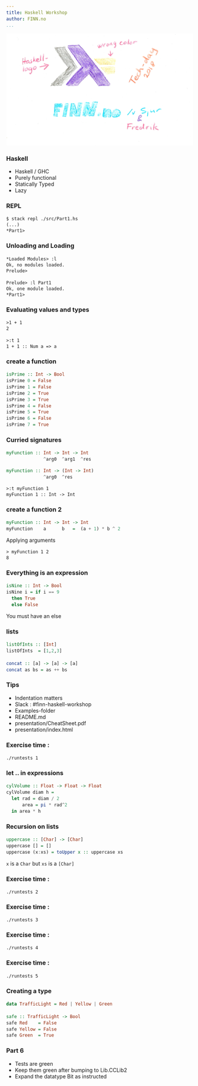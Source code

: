 ```yaml
---
title: Haskell Workshop
author: FINN.no
...
```



![](./images/haskell-workshop.png)



### Haskell

- Haskell / GHC
- Purely functional
- Statically Typed
- Lazy


### REPL

    $ stack repl ./src/Part1.hs
    (...)
    *Part1> 


### Unloading and Loading

    *Loaded Modules> :l
    Ok, no modules loaded.
    Prelude>

    Prelude> :l Part1
    Ok, one module loaded.
    *Part1>


### Evaluating values and types

    >1 + 1
    2

    >:t 1
    1 + 1 :: Num a => a


### create a function

```haskell
isPrime :: Int -> Bool
isPrime 0 = False
isPrime 1 = False
isPrime 2 = True
isPrime 3 = True
isPrime 4 = False
isPrime 5 = True
isPrime 6 = False
isPrime 7 = True
```


### Curried signatures

```haskell
myFunction :: Int -> Int -> Int
              ^arg0  ^arg1  ^res
```
```haskell
myFunction :: Int -> (Int -> Int)
              ^arg0  ^res
```

    >:t myFunction 1
    myFunction 1 :: Int -> Int



### create a function 2

```haskell
myFunction :: Int -> Int -> Int
myFunction    a      b   =  (a + 1) * b ^ 2
```

Applying arguments

    > myFunction 1 2
    8


### Everything is an expression

```haskell
isNine :: Int -> Bool
isNine i = if i == 9
  then True
  else False
```

You must have an else


### lists

```haskell
listOfInts :: [Int]
listOfInts  = [1,2,3]

concat :: [a] -> [a] -> [a]
concat as bs = as ++ bs
```


### Tips

- Indentation matters
- Slack : #finn-haskell-workshop
- Examples-folder
- README.md
- presentation/CheatSheet.pdf
- presentation/index.html


### Exercise time :

    ./runtests 1


### let .. in expressions

```haskell
cylVolume :: Float -> Float -> Float
cylVolume diam h =
  let rad = diam / 2
      area = pi * rad^2
  in area * h
```


### Recursion on lists

```haskell
uppercase :: [Char] -> [Char]
uppercase [] = []
uppercase (x:xs) = toUpper x :: uppercase xs
```

`x` is a `Char` but `xs` is a `[Char]`


### Exercise time :

    ./runtests 2


### Exercise time :

    ./runtests 3


### Exercise time :

    ./runtests 4


### Exercise time :

    ./runtests 5    


### Creating a type

```haskell
data TrafficLight = Red | Yellow | Green

safe :: TrafficLight -> Bool
safe Red    = False
safe Yellow = False
safe Green  = True
```


### Part 6

- Tests are green
- Keep them green after bumping to Lib.CCLib2
- Expand the datatype Bit as instructed